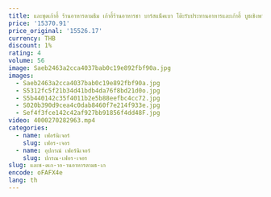 ```yaml
---
title: และชุดเก้าอี้ ร้านอาหารตามธีม เก้าอี้ร้านอาหารชา บาร์สแน็คเบา โต๊ะรับประทานอาหารและเก้าอี้ บูธเชิงพาณิชย์
price: '15370.91'
price_original: '15526.17'
currency: THB
discount: 1%
rating: 4
volume: 56
image: Saeb2463a2cca4037bab0c19e892fbf90a.jpg
images:
  - Saeb2463a2cca4037bab0c19e892fbf90a.jpg
  - S5312fc5f21b34d41bdb4da76f8bd21d0o.jpg
  - S5b440142c35f4011b2e5b88eefbc4cc72.jpg
  - S020b390d9cea4c0dab8460f7e214f933e.jpg
  - Sef4f3fce142c42af927bb91856f4dd48F.jpg
video: 4000270282963.mp4
categories:
  - name: เฟอร์นิเจอร์
    slug: เฟอร-เจอร
  - name: อุปกรณ์ เฟอร์นิเจอร์
    slug: ปกรณ-เฟอร-เจอร
slug: และช-ดเก-าอ-านอาหารตามธ-เก
encode: oFAFX4e
lang: th
---
```

  